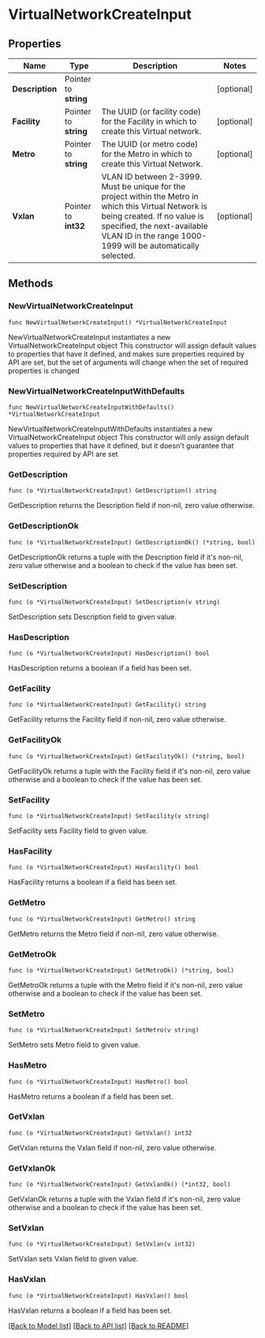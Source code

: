 # VirtualNetworkCreateInput

## Properties

Name | Type | Description | Notes
------------ | ------------- | ------------- | -------------
**Description** | Pointer to **string** |  | [optional] 
**Facility** | Pointer to **string** | The UUID (or facility code) for the Facility in which to create this Virtual network. | [optional] 
**Metro** | Pointer to **string** | The UUID (or metro code) for the Metro in which to create this Virtual Network. | [optional] 
**Vxlan** | Pointer to **int32** | VLAN ID between 2-3999. Must be unique for the project within the Metro in which this Virtual Network is being created. If no value is specified, the next-available VLAN ID in the range 1000-1999 will be automatically selected. | [optional] 

## Methods

### NewVirtualNetworkCreateInput

`func NewVirtualNetworkCreateInput() *VirtualNetworkCreateInput`

NewVirtualNetworkCreateInput instantiates a new VirtualNetworkCreateInput object
This constructor will assign default values to properties that have it defined,
and makes sure properties required by API are set, but the set of arguments
will change when the set of required properties is changed

### NewVirtualNetworkCreateInputWithDefaults

`func NewVirtualNetworkCreateInputWithDefaults() *VirtualNetworkCreateInput`

NewVirtualNetworkCreateInputWithDefaults instantiates a new VirtualNetworkCreateInput object
This constructor will only assign default values to properties that have it defined,
but it doesn't guarantee that properties required by API are set

### GetDescription

`func (o *VirtualNetworkCreateInput) GetDescription() string`

GetDescription returns the Description field if non-nil, zero value otherwise.

### GetDescriptionOk

`func (o *VirtualNetworkCreateInput) GetDescriptionOk() (*string, bool)`

GetDescriptionOk returns a tuple with the Description field if it's non-nil, zero value otherwise
and a boolean to check if the value has been set.

### SetDescription

`func (o *VirtualNetworkCreateInput) SetDescription(v string)`

SetDescription sets Description field to given value.

### HasDescription

`func (o *VirtualNetworkCreateInput) HasDescription() bool`

HasDescription returns a boolean if a field has been set.

### GetFacility

`func (o *VirtualNetworkCreateInput) GetFacility() string`

GetFacility returns the Facility field if non-nil, zero value otherwise.

### GetFacilityOk

`func (o *VirtualNetworkCreateInput) GetFacilityOk() (*string, bool)`

GetFacilityOk returns a tuple with the Facility field if it's non-nil, zero value otherwise
and a boolean to check if the value has been set.

### SetFacility

`func (o *VirtualNetworkCreateInput) SetFacility(v string)`

SetFacility sets Facility field to given value.

### HasFacility

`func (o *VirtualNetworkCreateInput) HasFacility() bool`

HasFacility returns a boolean if a field has been set.

### GetMetro

`func (o *VirtualNetworkCreateInput) GetMetro() string`

GetMetro returns the Metro field if non-nil, zero value otherwise.

### GetMetroOk

`func (o *VirtualNetworkCreateInput) GetMetroOk() (*string, bool)`

GetMetroOk returns a tuple with the Metro field if it's non-nil, zero value otherwise
and a boolean to check if the value has been set.

### SetMetro

`func (o *VirtualNetworkCreateInput) SetMetro(v string)`

SetMetro sets Metro field to given value.

### HasMetro

`func (o *VirtualNetworkCreateInput) HasMetro() bool`

HasMetro returns a boolean if a field has been set.

### GetVxlan

`func (o *VirtualNetworkCreateInput) GetVxlan() int32`

GetVxlan returns the Vxlan field if non-nil, zero value otherwise.

### GetVxlanOk

`func (o *VirtualNetworkCreateInput) GetVxlanOk() (*int32, bool)`

GetVxlanOk returns a tuple with the Vxlan field if it's non-nil, zero value otherwise
and a boolean to check if the value has been set.

### SetVxlan

`func (o *VirtualNetworkCreateInput) SetVxlan(v int32)`

SetVxlan sets Vxlan field to given value.

### HasVxlan

`func (o *VirtualNetworkCreateInput) HasVxlan() bool`

HasVxlan returns a boolean if a field has been set.


[[Back to Model list]](../README.md#documentation-for-models) [[Back to API list]](../README.md#documentation-for-api-endpoints) [[Back to README]](../README.md)


